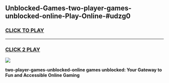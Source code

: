 
## Unblocked-Games-two-player-games-unblocked-online-Play-Online-#udzg0
<h3>
<a href="https://premium.freeplayer.one?title=two-player-games-unblocked-online&ref=27F">CLICK TO PLAY</a></h3>
<hr>

<h3>
<a href="https://premium.freeplayer.one?title=two-player-games-unblocked-online&ref=27F">CLICK 2 PLAY</a>
  
</h3>

<a href="https://premium.freeplayer.one?title=two-player-games-unblocked-online&ref=27F"><img src="https://clearcache.store/games.png"></a>


**two-player-games-unblocked-online games unblocked: Your Gateway to Fun and Accessible Online Gaming**

